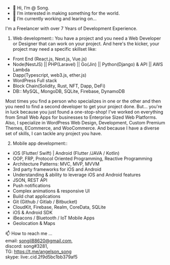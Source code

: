 - 👋 Hi, I’m @ Song.
- 👀 I’m interested in making something for the world.
- 🌱 I’m currently working and learing on...   

I'm a Freelancer with over 7 Years of Development Experience. 

1. Web development::
You have a project and you need a Web Developer or Designer that can work on your project. And here's the kicker, your project may need a specific skillset like:
- Front End (React.js, Next.js, Vue.js)
- Node(NestJS) || PHP(Laravel) || Go(Jin) || Python(Django) & API || AWS Lambda
- Dapp(Typescript, web3.js, ether.js)
- WordPress Full stack
- Block Chain(Solidity, Rust, NFT, Dapp, DeFi)
- DB:: MySQL, MongoDB, SQLite, Firebase, DynamoDB
  
Most times you find a person who specializes in one or the other and then you need to find a second developer to get your project done.
But... you're in luck because you just found a one-stop-shop!
I've worked on everything from Small Web Apps for businesses to Enterprise Sized Web Platforms.
Also, I specialize in WordPress Web Design, Development, Custom Premium Themes, ECommerce, and WooCommerce. And because I have a diverse set of skills, I can tackle any project you have.

2. Mobile app development::
- iOS (Flutter/ Swift) | Android (Flutter /JAVA / Kotlin)
- OOP, FRP, Protocol Oriented Programming, Reactive Programming
- Architecture Patterns: MVC, MVP, MVVM
- 3rd party frameworks for iOS and Android
- Understanding & ability to leverage iOS and Android features
- JSON, REST API
- Push notifications
- Complex animations & responsive UI
- Build chat applications
- Git (Github / Gitlab / Bitbucket)
- CloudKit, Firebase, Realm, CoreData, SQLite
- iOS & Android SDK
- iBeacons / Bluetooth / IoT Mobile Apps
- Geolocation & Maps

📫 How to reach me ...<br/>
email: songil88620@gmail.com, <br/>
discord: song#3281,  <br/>
TG:  https://t.me/angelson_song  <br/>
skype: live:.cid.2f9d5bc1bb379af5
<!---
songil88620/songil88620 is a ✨ special ✨ repository because its `README.md` (this file) appears on your GitHub profile.
You can click the Preview link to take a look at your changes.
--->







